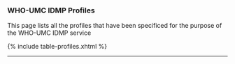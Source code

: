 ### WHO-UMC IDMP Profiles

This page lists all the profiles that have been specificed for the purpose of the WHO-UMC IDMP service


{% include table-profiles.xhtml %}


---
